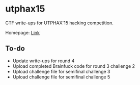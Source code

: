 # utphax15

CTF write-ups for UTPHAX'15 hacking competition.

Homepage: [Link](https://utphax.cyberhax.club)

## To-do
* Update write-ups for round 4
* Upload completed Brainfuck code for round 3 challenge 2
* Upload challenge file for semifinal challenge 3
* Upload challenge file for semifinal challenge 5

